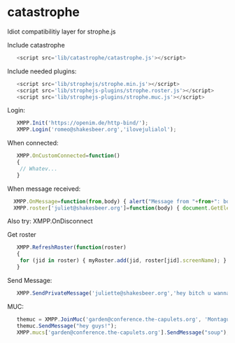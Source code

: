 # catastrophe

Idiot compatibilitiy layer for strophe.js

Include catastrophe
```javascript
   <script src='lib/catastrophe/catastrophe.js'></script>
```

Include needed plugins:
```javascript
   <script src='lib/strophejs/strophe.min.js'></script>
   <script src='lib/strophejs-plugins/strophe.roster.js'></script>
   <script src='lib/strophejs-plugins/strophe.muc.js'></script>
```

Login:
```javascript
   XMPP.Init('https://openim.de/http-bind/');
   XMPP.Login('romeo@shakesbeer.org','ilovejulialol');
```

When connected:
```javascript
   XMPP.OnCustomConnected=function()
   {
   	// Whatev...
   }
```

When message received:
```javascript
  XMPP.OnMessage=function(from,body) { alert("Message from "+from+": body"); }
  XMPP.roster['juliet@shakesbeer.org']=function(body) { document.GetElementByID["lastMessage"].innerHTML="received: "+body;  }
```
Also try: XMPP.OnDisconnect

Get roster
```javascript
   XMPP.RefreshRoster(function(roster)
   {
   	for (jid in roster) { myRoster.add(jid, roster[jid].screenName); }
   }
```

Send Message:
```javascript
   XMPP.SendPrivateMessage('juliette@shakesbeer.org','hey bitch u wanna');
```


MUC:
```javascript
   themuc = XMPP.JoinMuc('garden@conference.the-capulets.org', 'MontagueLoverboy', function(from,body) { alert('message from '+'from: '+body); }) ;
   themuc.SendMessage("hey guys!");
   XMPP.mucs['garden@conference.the-capulets.org'].SendMessage("soup");
```


